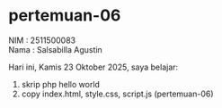 # pertemuan-06

NIM : 2511500083<br>
Nama : Salsabilla Agustin<br>

Hari ini, Kamis 23 Oktober 2025, saya belajar:
<ol>
  <li>skrip php hello world</li>
  <li>copy index.html, style.css, script.js (pertemuan-06)</li>
</ol>  